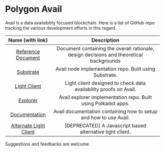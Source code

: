 # Polygon Avail

Avail is a data availability focused blockchain. Here is a list of GitHub repo tracking the various development efforts in this regard. 

|    Name (with link)    |                                       Description                                       |
|:----------------------:|:---------------------------------------------------------------------------------------:|
| [Reference Document](https://github.com/maticnetwork/data-availability/blob/master/reference%20document/Data%20Availability%20-%20Reference%20Document.pdf)     | Document containing the overall rationale, design decisions and theoretical backgrounds      |
| [Substrate](https://github.com/maticnetwork/substrate/tree/da-poc)              | Avail node implementation repo. Built using Substrate.              |
| [Light Client](https://github.com/maticnetwork/avail-light)                     | Light client designed to check data availability proofs on Avail.   |
| [Explorer](https://github.com/maticnetwork/apps)                                | Avail explorer implementation repo. Built using Polkadot apps.      |
| [Documentation](https://avail-docs.matic.today/)                                | Avail documentation containing how to setup and how to use Avail.   |
| [Alternate Light Client](https://github.com/maticnetwork/da-light-client)       | [DEPRECATED] A Javascript based alternative light client.           |

Suggestions and feedbacks are welcome. 
